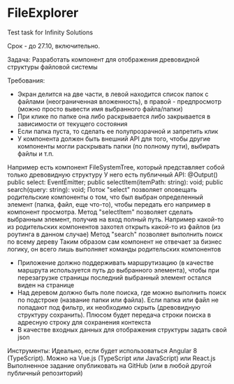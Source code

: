 # FileExplorer
 Test task for Infinity Solutions

Срок - до 27.10, включительно.

Задача: Разработать компонент для отображения древовидной структуры файловой системы

Требования:
* Экран делится на две части, в левой находится список папок с файлами (неограниченная вложенность), в правой - предпросмотр (можно просто вывести имя выбранного файла/папки)
* При клике по папке она либо раскрывается либо закрывается в зависимости от текущего состояния
* Если папка пуста, то сделать ее полупрозрачной и запретить клик
* У компонента должен быть внешний API для того, чтобы другие компоненты могли раскрывать папки (по полному пути), выбирать файлы и т.п.

Например есть компонент FileSystemTree, который представляет собой только древовидную структуру
У него есть публичный API:
@Output()
public select: EventEmitter<TreeItem>;
public selectItem(itemPath: string): void;
public search(query: string): void;
Поток "select" позволяет оповещать родительские компоненты о том, что был выбран определенный элемент (папка, файл, еще что-то), чтобы передать его например в компонент просмотра.
Метод "selectItem" позволяет сделать выбранным элемент, получив на вход полный путь. Например какой-то из родительских компонентов захотел открыть какой-то из файлов (из роутинга в данном случае)
Метод "search" позволяет выполнить поиск по всему дереву
Таким образом сам компонент не отвечает за бизнес логику, он всего лишь выполняет команды родительских компонентов
 
* Приложение должно поддерживать маршрутизацию (в качестве маршрута используется путь до выбранного элемента), чтобы при перезагрузке страницы последний выбранный элемент остался виден на странице
* Над деревом должно быть поле поиска, где можно выполнить поиск по подстроке (название папки или файла). Если папка или файл не попадают под фильтр, их необходимо скрыть (древовидную структуру сохранить). Плюсом будет передача строки поиска в адресную строку для сохранения контекста
* В качестве входных данных для отображения структуры задать свой json

Инструменты: Идеально, если будет использоваться Angular 8 (TypeScript). Можно на Vue.js (TypeScript или JavaScript) или React.js
Выполненное задание опубликовать на GitHub (или в любой другой публичный репозиторий)
